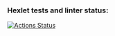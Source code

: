 ### Hexlet tests and linter status:
[![Actions Status](https://github.com/Dar1aK/backend-project-44/actions/workflows/hexlet-check.yml/badge.svg)](https://github.com/Dar1aK/backend-project-44/actions)